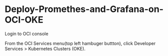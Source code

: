 # Deploy-Promethes-and-Grafana-on-OCI-OKE

    
Login to OCI console


From the OCI Services menu(top left hambuger buttton), click Developer Services > Kubernetes Clusters (OKE).
